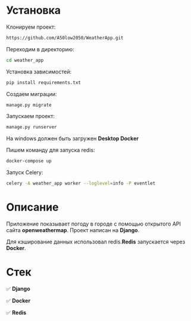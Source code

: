 # Установка

Клонируем проект: 
``` bash
https://github.com/A50low2050/WeatherApp.git
```
Переходим в директорию:

```bash
cd weather_app
```
Установка зависимостей:

``` bash 
pip install requirements.txt
```

Создаем миграции:

``` bash 
manage.py migrate
```

Запускаем проект:

``` bash 
manage.py runserver
```

На windows должен быть загружен **Desktop Docker**

Пишем команду для запуска redis:

``` bash
docker-compose up
```
Запуск Celery:

```bash
celery -A weather_app worker --loglevel=info -P eventlet
```

# Описание

Приложение показывает погоду в городе с помощью открытого API сайта **openweathermap**.
Проект написан на **Django**.

Для кэширование данных использовал redis.**Redis** запускается через **Docker**.

# Стек

:white_check_mark: **Django**

:white_check_mark: **Docker**

:white_check_mark: **Redis**
